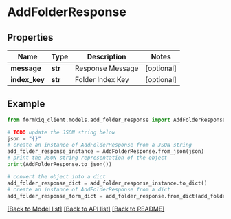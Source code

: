 # AddFolderResponse


## Properties

Name | Type | Description | Notes
------------ | ------------- | ------------- | -------------
**message** | **str** | Response Message | [optional] 
**index_key** | **str** | Folder Index Key | [optional] 

## Example

```python
from formkiq_client.models.add_folder_response import AddFolderResponse

# TODO update the JSON string below
json = "{}"
# create an instance of AddFolderResponse from a JSON string
add_folder_response_instance = AddFolderResponse.from_json(json)
# print the JSON string representation of the object
print(AddFolderResponse.to_json())

# convert the object into a dict
add_folder_response_dict = add_folder_response_instance.to_dict()
# create an instance of AddFolderResponse from a dict
add_folder_response_form_dict = add_folder_response.from_dict(add_folder_response_dict)
```
[[Back to Model list]](../README.md#documentation-for-models) [[Back to API list]](../README.md#documentation-for-api-endpoints) [[Back to README]](../README.md)


